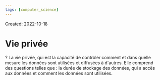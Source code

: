 ```yaml
---
tags: [computer_science] 
---
```

Created: 2022-10-18

# Vie privée

?
La vie privée, qui est la capacité de contrôler comment et dans quelle mesure les données sont utilisées et diffusées à d'autres. Elle comprend des questions telles que : la durée de stockage des données, qui a accès aux données et comment les données sont utilisées.